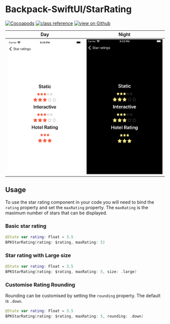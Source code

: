 # Backpack-SwiftUI/StarRating

[![Cocoapods](https://img.shields.io/cocoapods/v/Backpack-SwiftUI.svg?style=flat)](hhttps://cocoapods.org/pods/Backpack-SwiftUI)
[![class reference](https://img.shields.io/badge/Class%20reference-iOS-blue)](https://backpack.github.io/ios/versions/latest/swiftui/Structs/BPKStarRating.html)
[![view on Github](https://img.shields.io/badge/Source%20code-GitHub-lightgrey)](https://github.com/Skyscanner/backpack-ios/tree/main/Backpack-SwiftUI/StarRating)

| Day | Night |
| --- | --- |
| <img src="https://raw.githubusercontent.com/Skyscanner/backpack-ios/main/screenshots/iPhone-swiftui_star-rating___all_lm.png" alt="" width="375" /> |<img src="https://raw.githubusercontent.com/Skyscanner/backpack-ios/main/screenshots/iPhone-swiftui_star-rating___all_dm.png" alt="" width="375" /> |

## Usage

To use the star rating component in your code you will need to bind the `rating` property and set the `maxRating` property. The `maxRating` is the maximum number of stars that can be displayed.

### Basic star rating

```swift
@State var rating: Float = 3.5
BPKStarRating(rating: $rating, maxRating: 5)
```

### Star rating with Large size

```swift
@State var rating: Float = 3.5
BPKStarRating(rating: $rating, maxRating: 5, size: .large)
```

### Customise Rating Rounding

Rounding can be customised by setting the `rounding` property. The default is `.down`.

```swift
@State var rating: Float = 3.5
BPKStarRating(rating: $rating, maxRating: 5, rounding: .down)
```